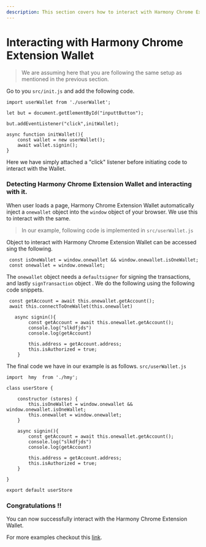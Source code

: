 ```yaml
---
description: This section covers how to interact with Harmony Chrome Extension Wallet
---
```


# Interacting with Harmony Chrome Extension Wallet

> We are assuming here that you are following the same setup as mentioned in the previous section.

Go to you `src/init.js` and add the following code.

```text
import userWallet from './userWallet';

let but = document.getElementById("inputtButton");

but.addEventListener("click",initWallet);

async function initWallet(){
    const wallet = new userWallet();
    await wallet.signin();
}
```

Here we have simply attached a "click" listener before initiating code to interact with the Wallet.

### Detecting Harmony Chrome Extension Wallet and interacting with it.

When user loads a page, Harmony Chrome Extension Wallet automatically inject a `onewallet` object into the `window` object of your browser. We use this to interact with the same.

> In our example, following code is implemented in `src/userWallet.js`

Object to interact with Harmony Chrome Extension Wallet can be accessed sing the following.

```text
 const isOneWallet = window.onewallet && window.onewallet.isOneWallet;
 const onewallet = window.onewallet;
```

The `onewallet` object needs a `defaultsigner` for signing the transactions, and lastly `signTransaction` object . We do the following using the following code snippets.

```text
 const getAccount = await this.onewallet.getAccount();
 await this.connectToOneWallet(this.onewallet)
```

```text
   async signin(){
        const getAccount = await this.onewallet.getAccount();
        console.log("slkdfjds")
        console.log(getAccount)

        this.address = getAccount.address;
        this.isAuthorized = true;
    }
```

The final code we have in our example is as follows. `src/userWallet.js` 

```text
import  hmy  from './hmy';

class userStore {
     
    constructor (stores) {
        this.isOneWallet = window.onewallet && window.onewallet.isOneWallet;
        this.onewallet = window.onewallet;
    }

    async signin(){
        const getAccount = await this.onewallet.getAccount();
        console.log("slkdfjds")
        console.log(getAccount)

        this.address = getAccount.address;
        this.isAuthorized = true;
    }

}

export default userStore
```

### Congratulations !!

You can now successfully interact with the Harmony Chrome Extension Wallet.

For more examples checkout this [link](https://github.com/harmony-one/sdk/tree/master/packages/harmony-core).

